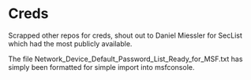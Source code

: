 # Creds

Scrapped other repos for creds, shout out to Daniel Miessler for SecList which had the most publicly available.

The file Network_Device_Default_Password_List_Ready_for_MSF.txt has simply been formatted for simple import into msfconsole.
